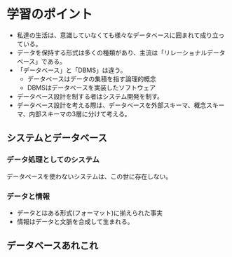 # 学習のポイント
- 私達の生活は、意識していなくても様々なデータベースに囲まれて成り立っている。
- データを保持する形式は多くの種類があり、主流は「リレーショナルデータベース」である。
- 「データベース」と「DBMS」は違う。
  - データベースはデータの集積を指す論理的概念
  - DBMSはデータベースを実装したソフトウェア
- データベース設計を制する者はシステム開発を制す。
- データベース設計を考える際は、データベースを外部スキーマ、概念スキーマ、内部スキーマの3層に分けて考える。

## システムとデータベース
### データ処理としてのシステム
データべースを使わないシステムは、この世に存在しない。

### データと情報
- データとはある形式(フォーマット)に揃えられた事実
- 情報はデータと文脈を合成して生まれる。

## データベースあれこれ